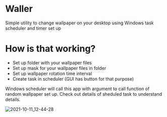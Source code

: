 # Waller
Simple utility to change wallpaper on your desktop using Windows task scheduler and timer set up

# How is that working?
- Set up folder with your wallpaper files
- Set up mask for your wallpaper files in folder
- Set up wallpaper rotation time interval
- Create task in scheduler (GUI has button for that purpose)

Windows scheduler will call this app with argument to call function of random wallpaper set up. 
Check out details of sheduled task to understand details.

![2021-10-11_12-44-28](https://user-images.githubusercontent.com/612918/136777600-26c68541-5d37-4a97-838d-8f8d72312186.png)
